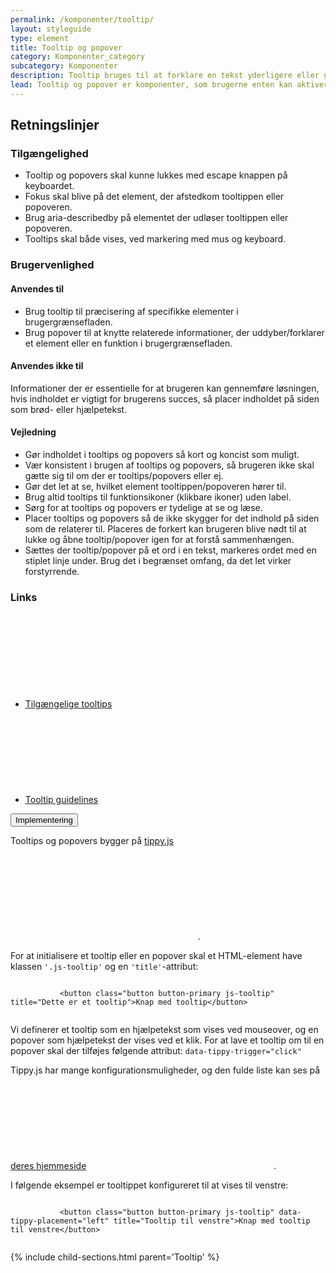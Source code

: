 ```yaml
---
permalink: /komponenter/tooltip/
layout: styleguide
type: element
title: Tooltip og popover
category: Komponenter_category
subcategory: Komponenter
description: Tooltip bruges til at forklare en tekst yderligere eller give mere information, som ikke umiddelbart er nødvendig.
lead: Tooltip og popover er komponenter, som brugerne enten kan aktiverer eller fører musen hen over for at få en kort forklaring på indhold, ord eller begreber.  
---
```

<article>
    <section>
        <h2 class="h3">Retningslinjer</h2>
        <h3 class="h4">Tilgængelighed</h3>
        <ul>
            <li>Tooltip og popovers skal kunne lukkes med escape knappen på keyboardet.</li>
            <li>Fokus skal blive på det element, der afstedkom tooltippen eller popoveren.</li>
            <li>Brug aria-describedby på elementet der udløser tooltippen eller popoveren.</li>
            <li>Tooltips skal både vises, ved markering med mus og keyboard.</li>
        </ul>
        <h3 class="h4">Brugervenlighed</h3>
        <h4 class="h5">Anvendes til</h4>
        <ul>
            <li>Brug tooltip til præcisering af specifikke elementer i brugergrænsefladen.</li>
            <li>Brug popover til at knytte relaterede informationer, der uddyber/forklarer et element eller en funktion i brugergrænsefladen.</li>
        </ul>
        <h4 class="h5">Anvendes ikke til</h4>
        <p>Informationer der er essentielle for at brugeren kan gennemføre løsningen, hvis indholdet er vigtigt for brugerens succes, så placer indholdet på siden som brød- eller hjælpetekst.</p>
        <h4 class="h5">Vejledning</h4>
        <ul>
            <li>Gør indholdet i tooltips og popovers så kort og koncist som muligt.</li>
            <li>Vær konsistent i brugen af tooltips og popovers, så brugeren ikke skal gætte sig til om der er tooltips/popovers eller ej.</li>
            <li>Gør det let at se, hvilket element tooltippen/popoveren hører til.</li>
            <li>Brug altid tooltips til funktionsikoner (klikbare ikoner) uden label.</li>
            <li>Sørg for at tooltips og popovers er tydelige at se og læse.</li>
            <li>Placer tooltips og popovers så de ikke skygger for det indhold på siden som de relaterer til. Placeres de forkert kan brugeren blive nødt til at lukke og åbne tooltip/popover igen for at forstå sammenhængen.</li>
            <li>Sættes der tooltip/popover på et ord i en tekst, markeres ordet med en stiplet linje under. Brug det i begrænset omfang, da det let virker forstyrrende.</li>
        </ul>
        <h3 class="h5">Links</h3>
        <ul class="nobullet-list">
            <li><a href="https://w3c.github.io/aria-practices/#tooltip" class="icon-link">Tilgængelige tooltips<svg class="icon-svg" aria-hidden="true" tabindex="-1"><use xlink:href="#open-in-new"></use></svg></a></li>
            <li><a href="https://www.nngroup.com/articles/tooltip-guidelines/" class="icon-link">Tooltip guidelines<svg class="icon-svg" aria-hidden="true" tabindex="-1"><use xlink:href="#open-in-new"></use></svg></a></li>
        </ul>
    </section>
</article>

<div class="accordion-bordered mt-7">
  <button class="button-unstyled accordion-button" aria-expanded="false" aria-controls="tooltip-code-doc">
    Implementering
  </button>
  <div id="tooltip-code-doc" class="accordion-content">
     <section>
       <p>Tooltips og popovers bygger på <a href="https://atomiks.github.io/tippyjs/" class="icon-link">tippy.js<svg class="icon-svg" aria-hidden="true" tabindex="-1"><use xlink:href="#open-in-new"></use></svg></a>.</p>
       <p>For at initialisere et tooltip eller en popover skal et HTML-element have klassen <code>'.js-tooltip'</code> og en <code>'title'</code>-attribut:</p>
       <div class="code-highlight">
         <code>
           &lt;button class="button button-primary js-tooltip" title="Dette er et tooltip"&gt;Knap med tooltip&lt;/button&gt;	
         </code> 
       </div>
       <p>Vi definerer et tooltip som en hjælpetekst som vises ved mouseover, og en popover som hjælpetekst der vises ved et klik. For at lave et tooltip om til en popover skal der tilføjes følgende attribut: <code>data-tippy-trigger="click"</code></p>
       <p>Tippy.js har mange konfigurationsmuligheder, og den fulde liste kan ses på <a href="https://atomiks.github.io/tippyjs/" class="icon-link">deres hjemmeside<svg class="icon-svg" aria-hidden="true" tabindex="-1"><use xlink:href="#open-in-new"></use></svg></a>.</p>
       <p>I følgende eksempel er tooltippet konfigureret til at vises til venstre: </p>
       <div class="code-highlight">
         <code>
           &lt;button class="button button-primary js-tooltip" data-tippy-placement="left" title="Tooltip til venstre"&gt;Knap med tooltip til venstre&lt;/button&gt;
         </code>
       </div>
     </section>
  </div>
</div>

{% include child-sections.html parent='Tooltip' %}

